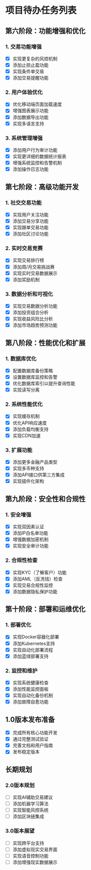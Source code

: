 # 项目待办任务列表

## 第六阶段：功能增强和优化

### 1. 交易功能增强
- [x] 实现更复杂的风控机制
- [x] 添加止损止盈功能
- [x] 实现条件单交易
- [x] 添加交易提醒功能

### 2. 用户体验优化
- [x] 优化移动端页面加载速度
- [x] 增强图表展示功能
- [x] 添加数据导出功能
- [x] 实现多语言支持

### 3. 系统管理增强
- [x] 添加用户行为审计功能
- [x] 实现更详细的数据统计报表
- [x] 增强系统监控和告警机制
- [x] 添加操作日志功能

## 第七阶段：高级功能开发

### 1. 社交交易功能
- [x] 实现用户关注功能
- [x] 添加交易分享功能
- [x] 实现跟单交易功能
- [x] 添加社区讨论功能

### 2. 实时交易竞赛
- [x] 实现交易排行榜
- [x] 添加周/月交易挑战赛
- [x] 实现实时交易数据展示
- [x] 添加奖励机制

### 3. 数据分析和可视化
- [x] 实现交易数据分析功能
- [x] 添加投资组合分析
- [x] 实现收益风险比分析
- [x] 添加市场趋势预测功能

## 第八阶段：性能优化和扩展

### 1. 数据库优化
- [x] 配置数据库备份策略
- [x] 设置数据库监控和告警
- [x] 优化数据库索引以提升查询性能
- [x] 实现读写分离

### 2. 系统性能优化
- [x] 实现缓存机制
- [x] 优化API响应速度
- [x] 添加负载均衡支持
- [x] 实现CDN加速

### 3. 扩展功能
- [x] 添加更多金融产品类型
- [x] 实现多币种支持
- [x] 添加API接口供第三方集成
- [x] 实现插件化架构

## 第九阶段：安全性和合规性

### 1. 安全增强
- [x] 实现双因素认证
- [x] 添加IP白名单功能
- [x] 增强数据加密机制
- [x] 实现安全审计功能

### 2. 合规性检查
- [x] 实现KYC（了解客户）功能
- [x] 添加AML（反洗钱）检查
- [x] 实现交易合规性监控
- [x] 添加数据隐私保护功能

## 第十阶段：部署和运维优化

### 1. 部署优化
- [x] 实现Docker容器化部署
- [x] 添加Kubernetes支持
- [x] 实现自动化部署流程
- [x] 添加蓝绿部署支持

### 2. 监控和维护
- [x] 实现系统健康检查
- [x] 添加性能监控面板
- [x] 实现自动化备份机制
- [x] 添加故障自愈功能

## 1.0版本发布准备
- [x] 完成所有核心功能开发
- [x] 通过完整测试验证
- [x] 完善文档和用户指南
- [x] 发布稳定版本

## 长期规划

### 2.0版本规划
- [ ] 实现AI辅助交易建议
- [ ] 添加机器学习算法
- [ ] 实现智能风控系统
- [ ] 添加区块链集成

### 3.0版本展望
- [ ] 实现跨平台支持
- [ ] 添加虚拟现实交易界面
- [ ] 实现语音控制功能
- [ ] 添加增强现实数据展示